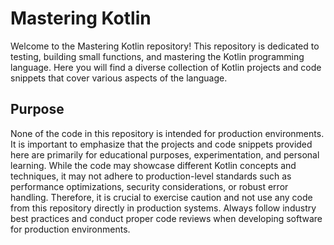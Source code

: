 # Mastering Kotlin

Welcome to the Mastering Kotlin repository! This repository is dedicated to testing, building small functions, and mastering the Kotlin programming language. Here you will find a diverse collection of Kotlin projects and code snippets that cover various aspects of the language.

## Purpose

None of the code in this repository is intended for production environments. It is important to emphasize that the projects and code snippets provided here are primarily for educational purposes, experimentation, and personal learning. While the code may showcase different Kotlin concepts and techniques, it may not adhere to production-level standards such as performance optimizations, security considerations, or robust error handling. Therefore, it is crucial to exercise caution and not use any code from this repository directly in production systems. Always follow industry best practices and conduct proper code reviews when developing software for production environments.